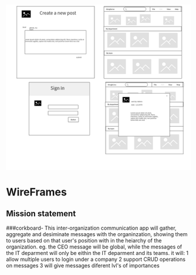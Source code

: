 
![my wireframes](https://github.com/thinkful-ei-emu/DavidQ--Capstone-proposal/blob/master/wireframe.jpg)
# WireFrames
## Mission statement  
###corkboard-
This inter-organization communication app will gather, aggregate and desiminate messages with the organinzation, showing them to users based on that user's position with in the heiarchy of the organization. eg. the CEO message will be global, while the messages of the IT deparment will only be eithin the IT deparment and its teams.
it will:
1 allow multiple users to login under a company
2 support CRUD operations on messages
3 will give messages diferent lvl's of importances